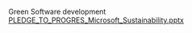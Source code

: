 Green Software development
[PLEDGE_TO_PROGRES_Microsoft_Sustainability.pptx](https://github.com/Ki55n/Green-Soft-Sustainble_hack/files/11309123/PLEDGE_TO_PROGRES_Microsoft_Sustainability.pptx)
